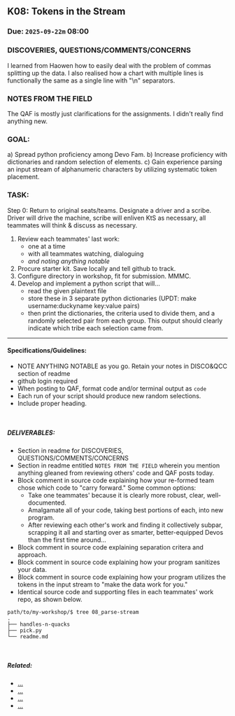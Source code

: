 ## K08: Tokens in the Stream
### Due: `2025-09-22m` 08:00

### DISCOVERIES, QUESTIONS/COMMENTS/CONCERNS
I learned from Haowen how to easily deal with the problem of commas splitting up the data. I also realised how a chart with multiple lines is functionally the same as a single line with "\n" separators.

### NOTES FROM THE FIELD
The QAF is mostly just clarifications for the assignments. I didn't really find anything new.

### GOAL:
a) Spread python proficiency among Devo Fam.
b) Increase proficiency with dictionaries and random selection of elements.
c) Gain experience parsing an input stream of alphanumeric characters by utilizing systematic token placement.

### TASK:
Step 0: Return to original seats/teams. Designate a driver and a scribe. Driver will drive the machine, scribe will enliven KtS as necessary, all teammates will think & discuss as necessary.

1. Review each teammates' last work:
   * one at a time
   * with all teammates watching, dialoguing
   * _and noting anything notable_
1. Procure starter kit. Save locally and tell github to track.
1. Configure directory in workshop, fit for submission. MMMC.
1. Develop and implement a python script that will...
   * read the given plaintext file
   * store these in 3 separate python dictionaries (UPDT: make username:duckyname key:value pairs)
   * then print the dictionaries, the criteria used to divide them, and a randomly selected pair from each group. This output should clearly indicate which tribe each selection came from.
   
--- 

#### Specifications/Guidelines:
* NOTE ANYTHING NOTABLE as you go. Retain your notes in DISCO&QCC section of readme
* github login required
* When posting to QAF, format code and/or terminal output as `code`
* Each run of your script should produce new random selections.
* Include proper heading.

<br>

##### DELIVERABLES:
* Section in readme for DISCOVERIES, QUESTIONS/COMMENTS/CONCERNS
* Section in readme entitled `NOTES FROM THE FIELD` wherein you mention anything gleaned from reviewing others' code and QAF posts today.
* Block comment in source code explaining how your re-formed team chose which code to "carry forward." Some common options:
  - Take one teammates' because it is clearly more robust, clear, well-documented.
  - Amalgamate all of your code, taking best portions of each, into new program.
  - After reviewing each other's work and finding it collectively subpar, scrapping it all and starting over as smarter, better-equipped Devos than the first time around...
* Block comment in source code explaining separation critera and approach.
* Block comment in source code explaining how your program sanitizes your data.
* Block comment in source code explaining how your program utilizes the tokens in the input stream to "make the data work for you."
* Identical source code and supporting files in each teammates' work repo, as shown below.

```
path/to/my-workshop/$ tree 08_parse-stream
.
├── handles-n-quacks
├── pick.py
└── readme.md
```


<br>


##### Related:
* [...](https://en.wikipedia.org/wiki/Bitstream)
* [...](https://docs.python.org/3.13/)  
* [...](https://youtu.be/K2RBS_U0GoQ)
* [...]()

